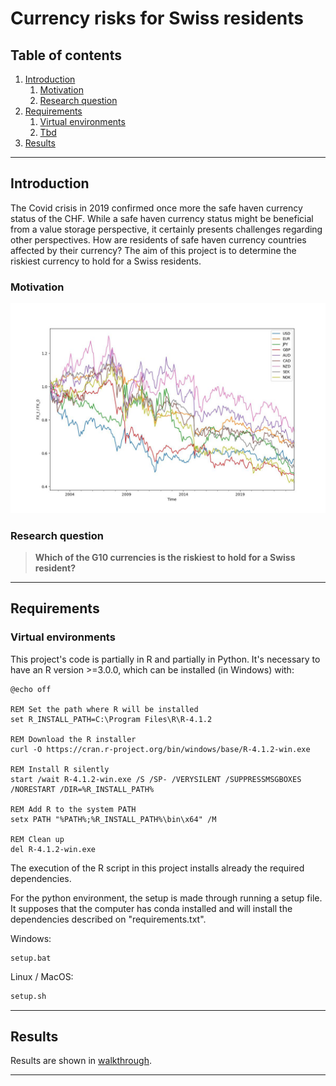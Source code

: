 # Currency risks for Swiss residents

## Table of contents
1. [Introduction](#introduction)
     1. [Motivation](#motivation)
     2. [Research question](#question)
2. [Requirements](#requirements)
    1. [Virtual environments](#environments)
    2. [Tbd](#tbd)
3. [Results](#results)
______________________________________


## Introduction
The Covid crisis in 2019 confirmed once more the safe haven currency status of the CHF. While a safe
haven currency status might be beneficial from a value storage perspective, it certainly presents
challenges regarding other perspectives. How are residents of safe haven currency countries affected by their currency? The aim of this project is to determine the riskiest currency to hold for a Swiss residents. 

### Motivation
![Returns in different currencies](latex/figures/ccy_perfs.jpg "Returns in different currencies")

### Research question

> **Which of the G10 currencies is the riskiest to
hold for a Swiss resident?**
_____________________________________
## Requirements

### Virtual environments
This project's code is partially in R and partially in Python. It's necessary to have an R version >=3.0.0, which can be installed (in Windows) with:
```batch
@echo off

REM Set the path where R will be installed
set R_INSTALL_PATH=C:\Program Files\R\R-4.1.2

REM Download the R installer
curl -O https://cran.r-project.org/bin/windows/base/R-4.1.2-win.exe

REM Install R silently
start /wait R-4.1.2-win.exe /S /SP- /VERYSILENT /SUPPRESSMSGBOXES /NORESTART /DIR=%R_INSTALL_PATH%

REM Add R to the system PATH
setx PATH "%PATH%;%R_INSTALL_PATH%\bin\x64" /M

REM Clean up
del R-4.1.2-win.exe
```

The execution of the R script in this project installs already the required dependencies.

For the python environment, the setup is made through running a setup file. It supposes that the computer has conda installed and will install the dependencies described on "requirements.txt".

Windows:
```batch
setup.bat
```

Linux / MacOS:
```bash
setup.sh
```

______________________________________
## Results
Results are shown in [walkthrough](walkthrough.ipynb).
______________________________________